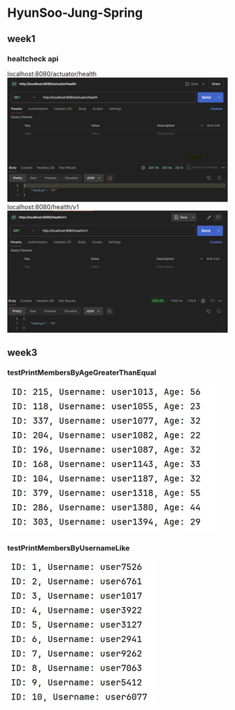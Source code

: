 # HyunSoo-Jung-Spring

## week1
### healtcheck api
localhost:8080/actuator/health
![healthcheck1](image/healthcheck1.png)
localhost:8080/health/v1
![healthcheck2](image/healthcheck2.png)

## week3
### testPrintMembersByAgeGreaterThanEqual
![greaterthanequal](image/greaterthanequal.png)
### testPrintMembersByUsernameLike
![usernamelike](image/usernamelike.png)